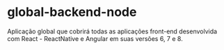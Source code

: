 # global-backend-node
Aplicação global que cobrirá todas as aplicações front-end desenvolvida com React - ReactNative e Angular em suas versões 6, 7 e 8. 
